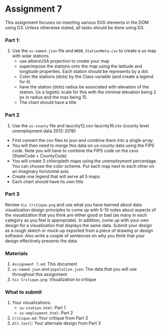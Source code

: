 # Assignment 7

This assignment focuses on inserting various SVG elements in the DOM using D3. Unless otherwise stated, all tasks should be done using D3.

### Part 1:
1. Use the `us-named.json` file and `NRDB_StationMeta.csv` to create a us map with solar stations.
    - use albersUSA projection to create your map
    - superimpose the stations onto the map using the latitude and longitude properties. Each station should be represents by a dot.
    - Color the stations (dots) by the Class variable (and create a legend for it)
    - have the station (dots) radius be associated with elevation of the station. Us a logistic scale for this with the minimal elevation being 2 px in radius and the max being 15.
    - The chart should have a title

### Part 2
1. Use the `us-county` file and laucnty12.csv-laucnty16.csv (county level unemployment data 2012-2016)
- First convert the csv files to json and combine them into a single array.
- You will then need to merge this data on us-county data using the FIPS code. Note you will have to combine the FIPS code on the csvs (StateCode + CountyCode)
- You will create 5 chloropleth maps using the unemployment percentage. You can choose the color scheme. Put each map next to each other on an imaginary horizontal axis. 
- Create one legend that will serve all 5 maps
- Each chart should have its own title 

### Part 3
Review `Viz Critique.png` and use what you have learned about data visualization design principles to come up with 5-10 notes about aspects of the visualization that you think are either good or bad (as many in each category as you feel is appropriate). In addition, come up with your own design for a visualization that displays the same data. Submit your design as a rough sketch or mock-up exported from a piece of drawing or design software. Also write a couple of sentences on why you think that your design effectively presents the data.


### Materials
1. `Assignment 7.md`: This document
2. `us-named.json` and `population.json`: The data that you will use throughout this assignment
3. `Viz Critique.png`: Visualization to critique

### What to submit
1. Your visualizations:
    - `us-station.html`: Part 1
    - `us-employment.html`: Part 2
2. `Critique.md`: Your critique from Part 3
3. `Alt.[ext]`: Your alternate design from Part 3